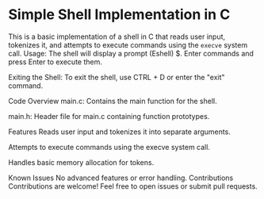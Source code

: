# Simple Shell Implementation in C

This is a basic implementation of a shell in C that reads user input, tokenizes it, and attempts to execute commands using the `execve` system call.
Usage:
The shell will display a prompt (Eshell) $. Enter commands and press Enter to execute them.

Exiting the Shell:
To exit the shell, use CTRL + D or enter the "exit" command.

Code Overview
main.c: Contains the main function for the shell.

main.h: Header file for main.c containing function prototypes.

Features
Reads user input and tokenizes it into separate arguments.

Attempts to execute commands using the execve system call.

Handles basic memory allocation for tokens.

Known Issues
No advanced features or error handling.
Contributions
Contributions are welcome! Feel free to open issues or submit pull requests.
